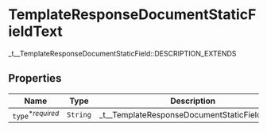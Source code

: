 

# TemplateResponseDocumentStaticFieldText

_t__TemplateResponseDocumentStaticField::DESCRIPTION_EXTENDS

## Properties

| Name | Type | Description | Notes |
|------------ | ------------- | ------------- | -------------|
| `type`<sup>*_required_</sup> | ```String``` |  _t__TemplateResponseDocumentStaticField::TYPE  |  |



